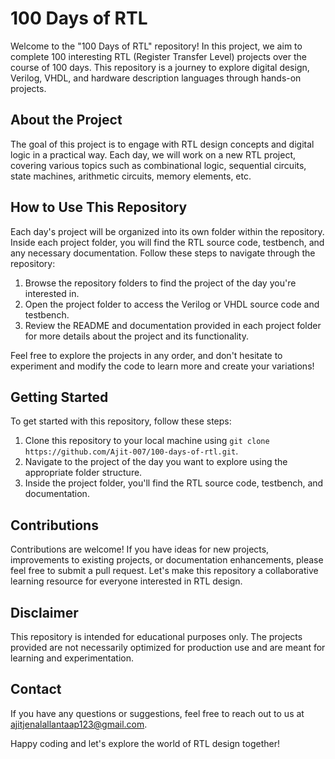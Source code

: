 # 100 Days of RTL

Welcome to the "100 Days of RTL" repository! In this project, we aim to complete 100 interesting RTL (Register Transfer Level) projects over the course of 100 days. This repository is a journey to explore digital design, Verilog, VHDL, and hardware description languages through hands-on projects.

## About the Project

The goal of this project is to engage with RTL design concepts and digital logic in a practical way. Each day, we will work on a new RTL project, covering various topics such as combinational logic, sequential circuits, state machines, arithmetic circuits, memory elements, etc.

## How to Use This Repository

Each day's project will be organized into its own folder within the repository. Inside each project folder, you will find the RTL source code, testbench, and any necessary documentation. Follow these steps to navigate through the repository:

1. Browse the repository folders to find the project of the day you're interested in.
2. Open the project folder to access the Verilog or VHDL source code and testbench.
3. Review the README and documentation provided in each project folder for more details about the project and its functionality.

Feel free to explore the projects in any order, and don't hesitate to experiment and modify the code to learn more and create your variations!

## Getting Started

To get started with this repository, follow these steps:

1. Clone this repository to your local machine using `git clone https://github.com/Ajit-007/100-days-of-rtl.git`.
2. Navigate to the project of the day you want to explore using the appropriate folder structure.
3. Inside the project folder, you'll find the RTL source code, testbench, and documentation.

## Contributions

Contributions are welcome! If you have ideas for new projects, improvements to existing projects, or documentation enhancements, please feel free to submit a pull request. Let's make this repository a collaborative learning resource for everyone interested in RTL design.

## Disclaimer

This repository is intended for educational purposes only. The projects provided are not necessarily optimized for production use and are meant for learning and experimentation.

## Contact

If you have any questions or suggestions, feel free to reach out to us at [ajitjenalallantaap123@gmail.com](mailto:ajitjenalallantaap123@gmail.com).

Happy coding and let's explore the world of RTL design together!
